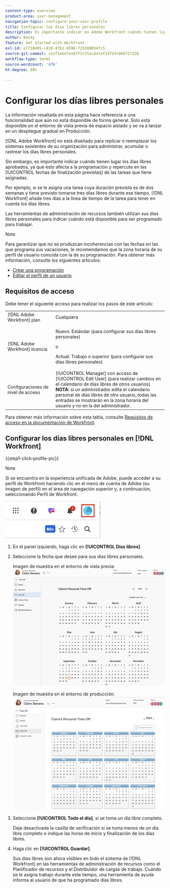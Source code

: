 ```yaml
---
content-type: overview
product-area: user-management
navigation-topic: configure-your-user-profile
title: Configurar los días libres personales
description: Es importante indicar en Adobe Workfront cuándo tienen lugar los días libres aprobados, ya que esto afecta a la programación y repercute en las fechas de finalización previstas de las tareas que tiene asignadas.
author: Becky
feature: Get Started with Workfront
exl-id: e7710495-c418-47b1-8598-725580054fc5
source-git-commit: ce2f1ebe7ea97f3c25ac6a7ef33fd3c066727220
workflow-type: tm+mt
source-wordcount: '476'
ht-degree: 88%

---
```


# Configurar los días libres personales

<!-- Audited: 12/2023 -->

<span class="preview">La información resaltada en esta página hace referencia a una funcionalidad que aún no está disponible de forma general. Solo está disponible en el entorno de vista previa de espacio aislado y se va a lanzar en un despliegue gradual en Producción.</span>

[!DNL Adobe Workfront] no está diseñado para replicar o reemplazar los sistemas existentes de su organización para administrar, acumular o rastrear los días libres personales.

Sin embargo, es importante indicar cuándo tienen lugar los días libres aprobados, ya que esto afecta a la programación y repercute en las [!UICONTROL fechas de finalización previstas] de las tareas que tiene asignadas.

Por ejemplo, si se le asigna una tarea cuya duración prevista es de dos semanas y tiene previsto tomarse tres días libres durante ese tiempo, [!DNL Workfront] añade tres días a la línea de tiempo de la tarea para tener en cuenta los días libres.

Las herramientas de administración de recursos también utilizan sus días libres personales para indicar cuándo está disponible para ser programado para trabajar.

>[!NOTE]
>
>Para garantizar que no se produzcan incoherencias con las fechas en las que programa sus vacaciones, le recomendamos que la zona horaria de su perfil de usuario coincida con la de su programación. Para obtener más información, consulte los siguientes artículos:
>
>* [Crear una programación](../../../administration-and-setup/set-up-workfront/configure-timesheets-schedules/create-schedules.md)
>* [Editar el perfil de un usuario](../../../administration-and-setup/add-users/create-and-manage-users/edit-a-users-profile.md)
>

## Requisitos de acceso

Debe tener el siguiente acceso para realizar los pasos de este artículo:

<table style="table-layout:auto"> 
 <col> 
 </col> 
 <col> 
 </col> 
 <tbody> 
  <tr> 
   <td role="rowheader">[!DNL Adobe Workfront] plan</td> 
   <td>Cualquiera</td> 
  </tr> 
  <tr> 
   <td role="rowheader">[!DNL Adobe Workfront] licencia</td> 
   <td> <p>Nuevo: Estándar (para configurar sus días libres personales)</p>
        <p>o</p>
        <p>Actual: Trabajo o superior (para configurar sus días libres personales)</p> </td>
  </tr> 
  <tr> 
   <td role="rowheader">Configuraciones de nivel de acceso</td> 
   <td>[!UICONTROL Manager] con acceso de [!UICONTROL Edit User] (para realizar cambios en el calendario de días libres de otros usuarios)<br>
 <strong>NOTA:</strong> si un administrador edita el calendario personal de días libres de otro usuario, todas las entradas se mostrarán en la zona horaria del usuario y no en la del administrador.</td> 
  </tr> 
 </tbody> 
</table>

Para obtener más información sobre esta tabla, consulte [Requisitos de acceso en la documentación de Workfront](/help/quicksilver/administration-and-setup/add-users/access-levels-and-object-permissions/access-level-requirements-in-documentation.md).

## Configurar los días libres personales en [!DNL Workfront]

{{step1-click-profile-pic}}

>[!NOTE]
>
>Si se encuentra en la experiencia unificada de Adobe, puede acceder a su perfil de Workfront haciendo clic en el menú de cuenta de Adobe (su imagen de perfil) en el área de navegación superior y, a continuación, seleccionando Perfil de Workfront.
>
>![perfil de workfront](assets/aue-profile.png)

1. En el panel izquierdo, haga clic en **[!UICONTROL Días libres]**.
1. Seleccione la fecha que desee para sus días libres personales.

   <span class="preview">Imagen de muestra en el entorno de vista previa:</span>
   ![Calendario personal de días libres](assets/personal-time-off-calendar-0925.png)

   Imagen de muestra en el entorno de producción:
   ![Calendario personal de días libres](assets/personal-time-off-calendar.png)

1. Seleccione **[!UICONTROL Todo el día]**, si se toma un día libre completo.

   Deje desactivada la casilla de verificación si se toma menos de un día libre completo e indique las horas de inicio y finalización de los días libres.

1. Haga clic en **[!UICONTROL Guardar]**.

   Sus días libres son ahora visibles en todo el sistema de [!DNL Workfront] en las herramientas de administración de recursos como el Planificador de recursos y el Distribuidor de cargas de trabajo. Cuando se le asigna trabajo durante este tiempo, una herramienta de ayuda informa al usuario de que ha programado días libres.
